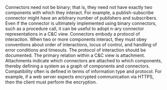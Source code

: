 Connectors need not be binary; that is, they need not have exactly two components with which they interact. For example, a publish-subscribe connector might have an arbitrary number of publishers and subscribers. Even if the connector is ultimately implemented using binary connectors, such as a procedure call, it can be useful to adopt n-ary connector representations in a C&C view. Connectors embody a protocol of interaction. When two or more components interact, they must obey conventions about order of interactions, locus of control, and handling of error conditions and timeouts. The protocol of interaction should be documented. The primary relation within a C&C view is attachment. Attachments indicate which connectors are attached to which components, thereby defining a system as a graph of components and connectors. Compatibility often is defined in terms of information type and protocol. For example, if a web server expects encrypted communication via HTTPS, then the client must perform the encryption.